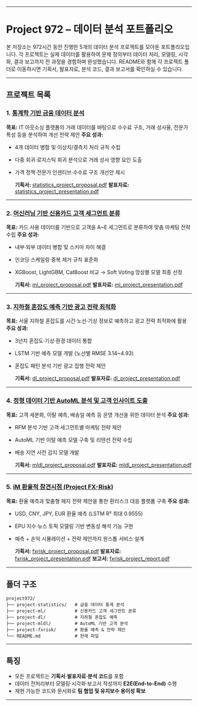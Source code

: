
---

# Project 972 – 데이터 분석 포트폴리오

본 저장소는 972시간 동안 진행한 5개의 데이터 분석 프로젝트를 모아둔 포트폴리오입니다.
각 프로젝트는 실제 데이터를 활용하여 문제 정의부터 데이터 처리, 모델링, 시각화, 결과 보고까지 전 과정을 경험하며 완성했습니다.
README와 함께 각 프로젝트 폴더로 이동하시면 기획서, 발표자료, 분석 코드, 결과 보고서를 확인하실 수 있습니다.

---

## 프로젝트 목록

### 1. [통계학 기반 금융 데이터 분석](./project-statistics)

**목표:** IT 아웃소싱 플랫폼의 거래 데이터를 바탕으로 수수료 구조, 거래 성사율, 전문가 특성 등을 분석하여 개선 전략 제안
**주요 성과:**

* 4개 데이터 병합 및 이상치/결측치 처리 규칙 수립
* 다중 회귀·로지스틱 회귀 분석으로 거래 성사 영향 요인 도출
* 가격 정책·전문가 인센티브·수수료 구조 개선안 제시

  **기획서:** [statistics\_project\_proposal.pdf](./project-statistics/results/statistics_project_proposal.pdf)
  **발표자료:** [statistics\_project\_presentation.pdf](./project-statistics/results/statistics_project_presentation.pdf)

---

### 2. [머신러닝 기반 신용카드 고객 세그먼트 분류](./project-ml)

**목표:** 카드 사용 데이터를 기반으로 고객을 A\~E 세그먼트로 분류하여 맞춤 마케팅 전략 수립
**주요 성과:**

* 내부·외부 데이터 병합 및 스키마 차이 해결
* 인코딩·스케일링·중복 제거 규칙 표준화
* XGBoost, LightGBM, CatBoost 비교 → Soft Voting 앙상블 모델 최종 선정

  **기획서:** [ml\_project\_proposal.pdf](./project-ml/results/ml_project_proposal.pdf)
  **발표자료:** [ml\_project\_presentation.pdf](./project-ml/results/ml_project_presentation.pdf)

---

### 3. [지하철 혼잡도 예측 기반 광고 전략 최적화](./project-dl)

**목표:** 서울 지하철 혼잡도를 시간·노선·기상 정보로 예측하고 광고 전략 최적화에 활용
**주요 성과:**

* 3년치 혼잡도·기상·환경 데이터 통합
* LSTM 기반 예측 모델 개발 (노선별 RMSE 3.14\~4.93)
* 혼잡도 패턴 분석 기반 광고 집행 전략 제안

  **기획서:** [dl\_project\_proposal.pdf](./project-dl/results/dl_project_proposal.pdf)
  **발표자료:** [dl\_project\_presentation.pdf](./project-dl/results/dl_project_presentation.pdf)

---

### 4. [정형 데이터 기반 AutoML 분석 및 고객 인사이트 도출](./project-mldl)

**목표:** 고객 세분화, 이탈 예측, 배송일 예측 등 운영 개선을 위한 데이터 분석
**주요 성과:**

* RFM 분석 기반 고객 세그먼트별 마케팅 전략 제안
* AutoML 기반 이탈 예측 모델 구축 및 리텐션 전략 수립
* 배송 지연 사전 감지 모델 개발

  **기획서:** [mldl\_project\_proposal.pdf](./project-mldl/results/mldl_project_proposal.pdf)
  **발표자료:** [mldl\_project\_presentation.pdf](./project-mldl/results/mldl_project_presentation.pdf)

---

### 5. [iM 환율적 참견시점 (Project FX-Risk)](./project-fxrisk)

**목표:** 환율 예측과 맞춤형 헤지 전략 제안을 통한 환리스크 대응 플랫폼 구축
**주요 성과:**

* USD, CNY, JPY, EUR 환율 예측 (LSTM R² 최대 0.9555)
* EPU 지수·뉴스 토픽 모델링 기반 변동성 해석 기능 구현
* 예측 + 손익 시뮬레이션 + 전략 제안까지 원스톱 서비스 설계

  **기획서:** [fxrisk\_project\_proposal.pdf](./project-fxrisk/results/fxrisk_project_proposal.pdf)
  **발표자료:** [fxrisk\_project\_presentation.pdf](./project-fxrisk/results/fxrisk_project_presentation.pdf)
  **보고서:** [fxrisk\_project\_report.pdf](./project-fxrisk/results/fxrisk_project_report.pdf)

---

## 폴더 구조

```
project972/
├── project-statistics/   # 금융 데이터 통계 분석
├── project-ml/           # 신용카드 고객 세그먼트 분류
├── project-dl/           # 지하철 혼잡도 예측
├── project-mldl/         # AutoML 기반 고객 분석
├── project-fxrisk/       # 환율 예측 & 전략 제안
└── README.md             # 현재 파일
```

---

## 특징

* 모든 프로젝트는 **기획서·발표자료·분석 코드**를 포함
* 데이터 전처리부터 모델링·시각화·보고서 작성까지 **E2E(End-to-End)** 수행
* 재현 가능한 코드와 문서화로 **팀 협업 및 유지보수 용이성 확보**

---

